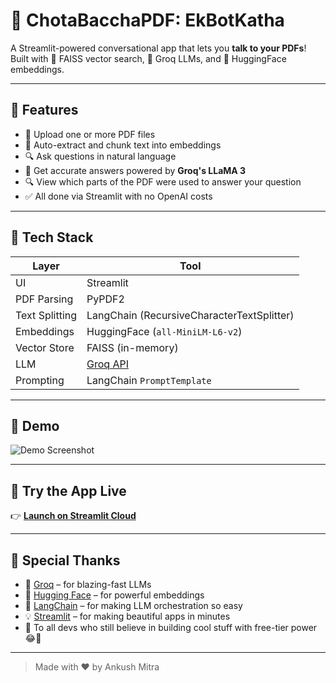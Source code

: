 # 🤖 ChotaBacchaPDF: EkBotKatha

A Streamlit-powered conversational app that lets you **talk to your PDFs**!  
Built with 🧠 FAISS vector search, 💬 Groq LLMs, and 🤗 HuggingFace embeddings.

---

## 🚀 Features

- 📂 Upload one or more PDF files
- 🧠 Auto-extract and chunk text into embeddings
- 🔍 Ask questions in natural language
- 💬 Get accurate answers powered by **Groq's LLaMA 3**
- 🔍 View which parts of the PDF were used to answer your question
- ✅ All done via Streamlit with no OpenAI costs

---

## 🧱 Tech Stack

| Layer            | Tool                                |
|------------------|--------------------------------------|
| UI               | Streamlit                           |
| PDF Parsing      | PyPDF2                              |
| Text Splitting   | LangChain (RecursiveCharacterTextSplitter) |
| Embeddings       | HuggingFace (`all-MiniLM-L6-v2`)     |
| Vector Store     | FAISS (in-memory)                   |
| LLM              | [Groq API](https://console.groq.com) |
| Prompting        | LangChain `PromptTemplate`           |

---

## 🧪 Demo

![Demo Screenshot](demo_screenshot.png)

---

## 🔗 Try the App Live

👉 [**Launch on Streamlit Cloud**](https://chotabaccha--pdf-q-a-bot-leprxnx24ukbtw58zip8ft.streamlit.app/)


---

## 🙏 Special Thanks

- 💬 [Groq](https://console.groq.com) – for blazing-fast LLMs
- 🤗 [Hugging Face](https://huggingface.co/sentence-transformers/all-MiniLM-L6-v2) – for powerful embeddings
- 🧠 [LangChain](https://www.langchain.com) – for making LLM orchestration so easy
- 💡 [Streamlit](https://streamlit.io) – for making beautiful apps in minutes
- 🤝 To all devs who still believe in building cool stuff with free-tier power 😂💪

---

> Made with ❤️ by Ankush Mitra

